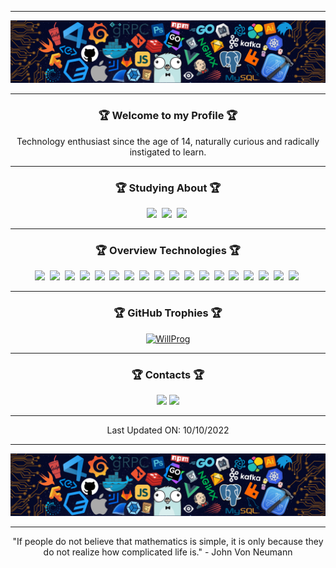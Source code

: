 <hr>

<!-- Side -->
<a href="https://github.com/RonaldGuilhermePDS">![Side](https://github.com/RonaldGuilhermePDS/RonaldGuilhermePDS/blob/master/.GitHub/Side.png?raw=true)</a>

<hr>

<h3 align="center">🏆&nbsp;Welcome to my Profile&nbsp;🏆</h3>

<p align="center">Technology enthusiast since the age of 14, naturally curious and radically instigated to learn.</p>

<hr>

<!-- Studying About -->
<h3 align="center">🏆&nbsp;Studying About&nbsp;🏆</h3>


<div align="center">
  <img src="https://img.shields.io/badge/Next.js-05112A?style=flat&logo=NEXT.JS" />&nbsp;
  <img src="https://img.shields.io/badge/Electron-05112A?style=flat&logo=ELECTRON" />&nbsp;
  <img src="https://img.shields.io/badge/Docker-05112A?style=flat&logo=DOCKER" />&nbsp;
</div>

<hr>

<!-- Overview Technologies -->
<h3 align="center">🏆&nbsp;Overview Technologies&nbsp;🏆</h3>


<div align="center">
 <img src="https://img.shields.io/badge/HTML-05112A?style=flat&logo=HTML5" />&nbsp;
 <img src="https://img.shields.io/badge/CSS-05112A?style=flat&logo=CSS3" />&nbsp;
 <img src="https://img.shields.io/badge/JavaScript-05112A?style=flat&logo=JAVASCRIPT" />&nbsp;
 <img src="https://img.shields.io/badge/TypeScript-05112A?style=flat&logo=TYPESCRIPT" />&nbsp;
 <img src="https://img.shields.io/badge/Node.js-05112A?style=flat&logo=NODE.JS" />&nbsp;
 <img src="https://img.shields.io/badge/React.js-05112A?style=flat&logo=REACT" />&nbsp;
 <img src="https://img.shields.io/badge/React%20Native-05112A?style=flat&logo=REACT" />&nbsp;
 <img src="https://img.shields.io/badge/EXPO-05112A?style=flat&logo=EXPO" />&nbsp;
 <img src="https://img.shields.io/badge/MySQL-05112A?stylflat&logo=MYSQL" />&nbsp;
 <img src="https://img.shields.io/badge/SQLite-05112A?stylflat&logo=SQLITE" />&nbsp;
 <img src="https://img.shields.io/badge/Firebase-05112A?style=flat&logo=FIREBASE" />&nbsp;
 <img src="https://img.shields.io/badge/MongoDB-05112A?style=flat&logo=MONGODB" />&nbsp;
 <img src="https://img.shields.io/badge/Amazon_Web_Services-05112A.svg?style=flat&logo=AMAZON-AWS" />&nbsp;
 <img src="https://img.shields.io/badge/Git-05112A?style=flat&logo=GIT" />&nbsp;
 <img src="https://img.shields.io/badge/GitHub-05112A?style=flat&logo=GITHUB" />&nbsp;
 <img src="https://img.shields.io/badge/GitLab-05112A?style=flat&logo=GITLAB" />&nbsp;
 <img src="https://img.shields.io/badge/Linux-05112A.svg?style=flat&logo=LINUX" />&nbsp;
 <img src="https://img.shields.io/badge/Raspberry_Pi-05112A?style=flat&logo=RASPBERRY-PI" />&nbsp;
</div>

<hr>

<!-- GitHub Trophies -->
<h3 align="center">🏆&nbsp;GitHub Trophies&nbsp;🏆</h3>

<p align="center"><a href="https://github.com/WillProg"><img height="150em" src="https://github-profile-trophy.vercel.app/?username=WillProg&margin-w=8&margin-h=8&theme=dracula" alt="WillProg"/></a></p>

<hr>

<!-- Contacts -->
<h3 align="center">🏆&nbsp;Contacts&nbsp;🏆</h3>

<p align="center"><a href="https://linkedin.com/in/williamvalther/" target="_blank" rel="noopener noreferrer">
<img src="https://img.icons8.com/external-justicon-flat-justicon/64/000000/external-linkedin-social-media-justicon-flat-justicon.png" width="40" /></a>
<a href="https://api.whatsapp.com/send/?phone=5598984532518&app_absent=0" target="_blank" rel="noopener noreferrer"><img src="https://img.icons8.com/external-justicon-flat-justicon/64/000000/external-whatsapp-social-media-justicon-flat-justicon.png" width="40" /></a>
</p>

<hr>

<!-- Credits -->
<p align="center">Last Updated ON: 10/10/2022</p>

<hr>

<a href="https://github.com/WillProg">

<!-- Side -->
![Side](https://github.com/RonaldGuilhermePDS/RonaldGuilhermePDS/blob/master/.GitHub/Side.png?raw=true)

</a>

<hr>

<p align="center"> "If people do not believe that mathematics is simple, it is only because they do not realize how complicated life is." - John Von Neumann <p>
